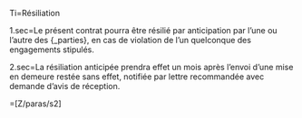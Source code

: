 Ti=Résiliation

1.sec=Le présent contrat pourra être résilié par anticipation par l’une ou l’autre des {_parties}, en cas de violation de l’un quelconque des engagements stipulés.
 
2.sec=La résiliation anticipée prendra effet un mois après l’envoi d’une mise en demeure restée sans effet, notifiée par lettre recommandée avec demande d’avis de réception. 

=[Z/paras/s2]